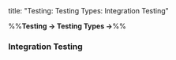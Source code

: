 <frontmatter>
title: "Testing: Testing Types: Integration Testing"
</frontmatter>

<link rel="stylesheet" href="{{baseUrl}}/css/textbook.css">

<div class="website-content" id="all">

%%**Testing → Testing Types →**%%

### Integration Testing

<div id="main">

<include src="./what/embed.md" boilerplate  />

</div>
</div>

